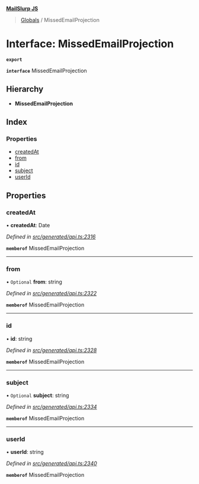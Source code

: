 **[MailSlurp JS](../README.md)**

> [Globals](../README.md) / MissedEmailProjection

# Interface: MissedEmailProjection

**`export`** 

**`interface`** MissedEmailProjection

## Hierarchy

* **MissedEmailProjection**

## Index

### Properties

* [createdAt](missedemailprojection.md#createdat)
* [from](missedemailprojection.md#from)
* [id](missedemailprojection.md#id)
* [subject](missedemailprojection.md#subject)
* [userId](missedemailprojection.md#userid)

## Properties

### createdAt

•  **createdAt**: Date

*Defined in [src/generated/api.ts:2316](https://github.com/mailslurp/mailslurp-client/blob/c83a162/src/generated/api.ts#L2316)*

**`memberof`** MissedEmailProjection

___

### from

• `Optional` **from**: string

*Defined in [src/generated/api.ts:2322](https://github.com/mailslurp/mailslurp-client/blob/c83a162/src/generated/api.ts#L2322)*

**`memberof`** MissedEmailProjection

___

### id

•  **id**: string

*Defined in [src/generated/api.ts:2328](https://github.com/mailslurp/mailslurp-client/blob/c83a162/src/generated/api.ts#L2328)*

**`memberof`** MissedEmailProjection

___

### subject

• `Optional` **subject**: string

*Defined in [src/generated/api.ts:2334](https://github.com/mailslurp/mailslurp-client/blob/c83a162/src/generated/api.ts#L2334)*

**`memberof`** MissedEmailProjection

___

### userId

•  **userId**: string

*Defined in [src/generated/api.ts:2340](https://github.com/mailslurp/mailslurp-client/blob/c83a162/src/generated/api.ts#L2340)*

**`memberof`** MissedEmailProjection
